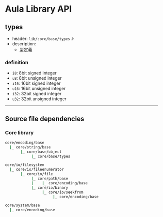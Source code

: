 # Aula Library API

## types

- header: `lib/core/base/types.h`
- description:
    - 型定義

### definition
- `i8`: 8bit signed integer
- `u8`: 8bit unsigned integer
- `i16`: 16bit signed integer
- `u16`: 16bit unsigned integer
- `i32`: 32bit signed integer
- `u32`: 32bit unsigned integer

***

## Source file dependencies

### Core library
```bash
core/encoding/base
  |_ core/string/base
       |_ core/base/object
            |_ core/base/types

core/io/filesystem
  |_ core/io/fileenumerator
       |_ core/io/file
            |_ core/path/base
            |    |_ core/encoding/base
            |_ core/io/binary
                 |_ core/io/seekfrom
                      |_ core/encoding/base

core/system/base
  |_ core/encoding/base
```

